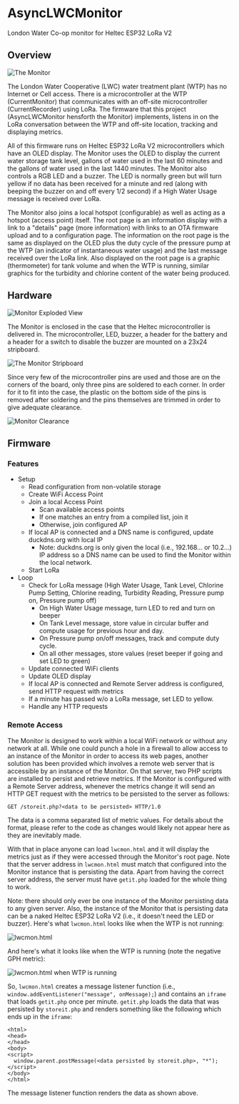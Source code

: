 # AsyncLWCMonitor
 London Water Co-op monitor for Heltec ESP32 LoRa V2
 
## Overview
 
 ![The Monitor](/assets/PXL_20220309_233631942.jpg)

The London Water Cooperative (LWC) water treatment plant (WTP) has no Internet or Cell access. There is a microcontroller at the WTP (CurrentMonitor) that communicates with an off-site microcontroller (CurrentRecorder) using LoRa. The firmware that this project (AsyncLWCMonitor hensforth the Monitor) implements, listens in on the LoRa conversation between the WTP and off-site location, tracking and displaying metrics.

All of this firmware runs on Heltec ESP32 LoRa V2 microcontrollers which have an OLED display. The Monitor uses the OLED to display the current water storage tank level, gallons of water used in the last 60 minutes and the gallons of water used in the last 1440 minutes. The Monitor also controls a RGB LED and a buzzer. The LED is normally green but will turn yellow if no data has been received for a minute and red (along with beeping the buzzer on and off every 1/2 second) if a High Water Usage message is received over LoRa.

The Monitor also joins a local hotspot (configurable) as well as acting as a hotspot (access point) itself. The root page is an information display with a link to a "details" page (more information) with links to an OTA firmware upload and to a configuration page. The information on the root page is the same as displayed on the OLED plus the duty cycle of the pressure pump at the WTP (an indicator of instantaneous water usage) and the last message received over the LoRa link. Also displayed on the root page is a graphic (thermometer) for tank volume and when the WTP is running, similar graphics for the turbidity and chlorine content of the water being produced.

## Hardware

![Monitor Exploded View](/assets/PXL_20220310_051504749.jpg)

The Monitor is enclosed in the case that the Heltec microcontroller is delivered in. The microcontroller, LED, buzzer, a header for the battery and a header for a switch to disable the buzzer are mounted on a 23x24 stripboard. 

![The Monitor Stripboard](/assets/LWCMonitorVeeCAD.jpg)

Since very few of the microcontroller pins are used and those are on the corners of the board, only three pins are soldered to each corner. In order for it to fit into the case, the plastic on the bottom side of the pins is removed after soldering and the pins themselves are trimmed in order to give adequate clearance.

![Monitor Clearance](/assets/PXL_20220310_004426639.jpg)

## Firmware

### Features

- Setup
  - Read configuration from non-volatile storage
  - Create WiFi Access Point
  - Join a local Access Point
    - Scan available access points
    - If one matches an entry from a compiled list, join it
    - Otherwise, join configured AP
  - If local AP is connected and a DNS name is configured, update duckdns.org with local IP
    - Note: duckdns.org is only given the local (i.e., 192.168... or 10.2...) IP address so a DNS name can be used to find the Monitor within the local network.
  - Start LoRa
- Loop
  - Check for LoRa message (High Water Usage, Tank Level, Chlorine Pump Setting, Chlorine reading, Turbidity Reading, Pressure pump on, Pressure pump off)
    - On High Water Usage message, turn LED to red and turn on beeper
    - On Tank Level message, store value in circular buffer and compute usage for previous hour and day.
    - On Pressure pump on/off messages, track and compute duty cycle.
    - On all other messages, store values (reset beeper if going and set LED to green)
  - Update connected WiFi clients
  - Update OLED display
  - If local AP is connected and Remote Server address is configured, send HTTP request with metrics
  - If a minute has passed w/o a LoRa message, set LED to yellow.
  - Handle any HTTP requests

### Remote Access

The Monitor is designed to work within a local WiFi network or without any network at all. While one could punch a hole in a firewall to allow access to an instance of the Monitor in order to access its web pages, another solution has been provided which involves a remote web server that is accessible by an instance of the Monitor. On that server, two PHP scripts are installed to persist and retrieve metrics. If the Monitor is configured with a Remote Server address, whenever the metrics change it will send an HTTP GET request with the metrics to be persisted to the server as follows:

```
GET /storeit.php?<data to be persisted> HTTP/1.0
```

The data is a comma separated list of metric values. For details about the format, please refer to the code as changes would likely not appear here as they are inevitably made.

With that in place anyone can load `lwcmon.html` and it will display the metrics just as if they were accessed through the Monitor's root page. Note that the server address in `lwcmon.html` must match that configured into the Monitor instance that is persisting the data. Apart from having the correct server address, the server must have `getit.php` loaded for the whole thing to work.

Note: there should only ever be one instance of the Monitor persisting data to any given server. Also, the instance of the Monitor that is persisting data can be a naked Heltec ESP32 LoRa V2 (i.e., it doesn't need the LED or buzzer). Here's what `lwcmon.html` looks like when the WTP is not running:

![lwcmon.html](/assets/lwcmon-html.jpg)

And here's what it looks like when the WTP is running (note the negative GPH metric):

![lwcmon.html when WTP is running](/assets/lwcmon-html-WTP-running.jpg)

So, `lwcmon.html` creates a message listener function (i.e., `window.addEventListener("message", onMessage);`) and contains an `iframe` that loads `getit.php` once per minute. `getit.php` loads the data that was persisted by `storeit.php` and renders something like the following which ends up in the `iframe`:

```
<html>
<head>
</head>
<body>
<script>
  window.parent.postMessage(<data persisted by storeit.php>, "*");
</script>
</body>
</html>
```

The message listener function renders the data as shown above.